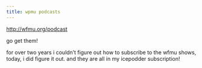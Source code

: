 ```yaml
---
title: wpmu podcasts
---
```


<p><a href="http://wfmu.org/podcast">http://wfmu.org/podcast</a></p>

<p>go get them!</p>

<p>for over two years i couldn&#8217;t figure out how to subscribe to the wfmu shows, today, i did figure it out. and they are all in my icepodder subscription!</p>
